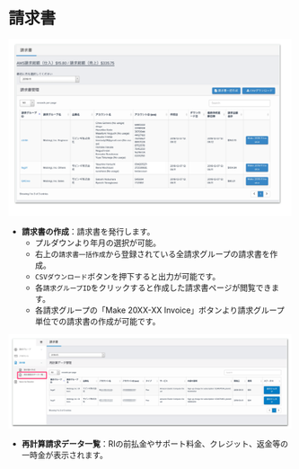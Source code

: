 # 請求書

![](../../.gitbook/assets/sukurnshotto-2018-12-07-141648.png)

* **請求書の作成**：請求書を発行します。
  * プルダウンより年月の選択が可能。
  * 右上の`請求書一括作成`から登録されている全請求グループの請求書を作成。
  * `CSVダウンロード`ボタンを押下すると出力が可能です。
  * 各`請求グループID`をクリックすると作成した請求書ページが閲覧できます。
  * 各請求グループの「Make 20XX-XX Invoice」ボタンより請求グループ単位での請求書の作成が可能です。

![](../../.gitbook/assets/ming-cheng-wei-she-ding-6.png)

* **再計算請求データ一覧**：RIの前払金やサポート料金、クレジット、返金等の一時金が表示されます。

